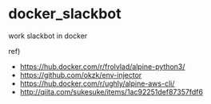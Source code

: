 # docker_slackbot
work slackbot in docker

ref)
+ https://hub.docker.com/r/frolvlad/alpine-python3/
+ https://github.com/okzk/env-injector
+ https://hub.docker.com/r/ughly/alpine-aws-cli/
+ http://qiita.com/sukesuke/items/1ac92251def87357fdf6
